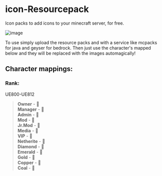 # icon-Resourcepack
Icon packs to add icons to your minecraft server, for free.

![image](https://github.com/user-attachments/assets/b1acda6a-0a27-4dde-bfd8-0d9c2988bd00)

To use simply upload the resource packs and with a service like mcpacks for java and geyser for bedrock. Then just use the character's mapped below and they will be replaced with the images automagically!
## Character mappings: 

### Rank:
UE800-UE812  
> **Owner** -   
> **Manager** -   
> **Admin** -   
> **Mod** -   
> **Jr.Mod** -   
> **Media** -   
> **VIP** -   
> **Netherite** -   
> **Diamond** -   
> **Emerald** -   
> **Gold** -   
> **Copper** -   
> **Coal** -   

